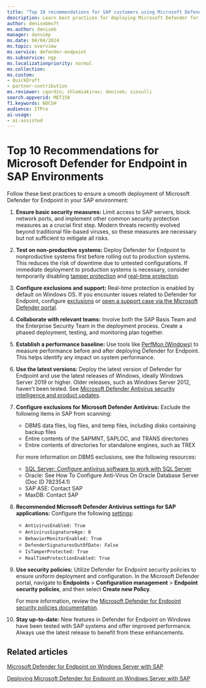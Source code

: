 ```yaml
---  
title: "Top 10 recommendations for SAP customers using Microsoft Defender for Endpoint"  
description: Learn best practices for deploying Microsoft Defender for Endpoint on Windows Server in SAP environments. 
author: denisebmsft
ms.author: deniseb  
manager: dansimp
ms.date: 04/04/2024
ms.topic: overview 
ms.service: defender-endpoint  
ms.subservice: ngp
ms.localizationpriority: normal 
ms.collection:  
ms.custom: 
- QuickDraft  
- partner-contribution
ms.reviewer: cgardin; shlomiakirav; deniseb; siosulli  
search.appverid: MET150  
f1.keywords: NOCSH
audience: ITPro
ai-usage:  
- ai-assisted  
---  
```


# Top 10 Recommendations for Microsoft Defender for Endpoint in SAP Environments

Follow these best practices to ensure a smooth deployment of Microsoft Defender for Endpoint in your SAP environment:

1. **Ensure basic security measures:** Limit access to SAP servers, block network ports, and implement other common security protection measures as a crucial first step. Modern threats recently evolved beyond traditional file-based viruses, so these measures are necessary but not sufficient to mitigate all risks.

2. **Test on non-productive systems:** Deploy Defender for Endpoint to nonproductive systems first before rolling out to production systems. This reduces the risk of downtime due to untested configurations. If immediate deployment to production systems is necessary, consider temporarily disabling [tamper protection](prevent-changes-to-security-settings-with-tamper-protection.md) and [real-time protection](configure-real-time-protection-microsoft-defender-antivirus.md).

3. **Configure exclusions and support:** Real-time protection is enabled by default on Windows OS. If you encounter issues related to Defender for Endpoint, configure [exclusions](defender-endpoint-antivirus-exclusions.md) or [open a support case via the Microsoft Defender portal](contact-support.md).

4. **Collaborate with relevant teams:** Involve both the SAP Basis Team and the Enterprise Security Team in the deployment process. Create a phased deployment, testing, and monitoring plan together.

5. **Establish a performance baseline:** Use tools like [PerfMon (Windows)](/windows-server/administration/windows-commands/perfmon) to measure performance before and after deploying Defender for Endpoint. This helps identify any impact on system performance.

6. **Use the latest versions:** Deploy the latest version of Defender for Endpoint and use the latest releases of Windows, ideally Windows Server 2019 or higher. Older releases, such as Windows Server 2012, haven't been tested. See [Microsoft Defender Antivirus security intelligence and product updates](microsoft-defender-antivirus-updates.md).

7. **Configure exclusions for Microsoft Defender Antivirus:** Exclude the following items in SAP from scanning:

   - DBMS data files, log files, and temp files, including disks containing backup files
   - Entire contents of the SAPMNT, SAPLOC, and TRANS directories
   - Entire contents of directories for standalone engines, such as TREX

    For more information on DBMS exclusions, see the following resources:

      - [SQL Server: Configure antivirus software to work with SQL Server](/sql/sql-server/install/configure-antivirus-software-to-work-with-sql-server)
      - Oracle: See How To Configure Anti-Virus On Oracle Database Server (Doc ID 782354.1)
      - SAP ASE: Contact SAP
      - MaxDB: Contact SAP

8. **Recommended Microsoft Defender Antivirus settings for SAP applications:** Configure the following [settings](/powershell/module/defender/set-mppreference):

   - `AntivirusEnabled: True`
   - `AntivirusSignatureAge: 0`
   - `BehaviorMonitorEnabled: True`
   - `DefenderSignaturesOutOfDate: False`
   - `IsTamperProtected: True`
   - `RealTimeProtectionEnabled: True`

9. **Use security policies:** Utilize Defender for Endpoint security policies to ensure uniform deployment and configuration. In the Microsoft Defender portal, navigate to **Endpoints** > **Configuration management** > **Endpoint security policies**, and then select **Create new Policy**. 

   For more information, review the [Microsoft Defender for Endpoint security policies documentation](/microsoft-365/security/defender-endpoint/manage-security-policies).

10. **Stay up-to-date:** New features in Defender for Endpoint on Windows have been tested with SAP systems and offer improved performance. Always use the latest release to benefit from these enhancements.

## Related articles

[Microsoft Defender for Endpoint on Windows Server with SAP](mde-sap-windows-server.md)

[Deploying Microsoft Defender for Endpoint on Windows Server with SAP](mde-sap-deploy.md)